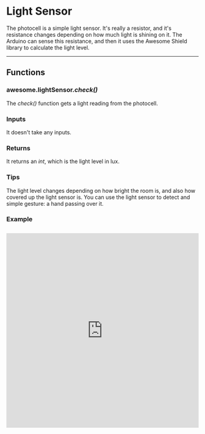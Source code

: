 # Light Sensor

The photocell is a simple light sensor. It's really a resistor, and it's resistance changes depending on how much light is shining on it. The Arduino can sense this resistance, and then it uses the Awesome Shield library to calculate the light level.

***

## Functions

### awesome.lightSensor.*check()*

The _check()_ function gets a light reading from the photocell.

### Inputs
It doesn't take any inputs.

### Returns
It returns an _int_, which is the light level in lux.

### Tips
The light level changes depending on how bright the room is, and also how covered up the light sensor is. You can use the light sensor to detect and simple gesture: a hand passing over it.

### Example
<iframe style="height: 510px; width: 100%; margin: 10px 0 10px;" allowTransparency="true" src="https://codebender.cc/embed/sketch:70635" frameborder="0"></iframe>

